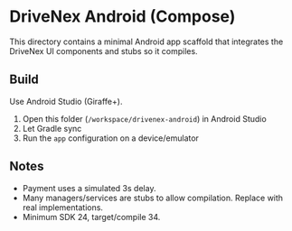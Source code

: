 # DriveNex Android (Compose)

This directory contains a minimal Android app scaffold that integrates the DriveNex UI components and stubs so it compiles.

## Build

Use Android Studio (Giraffe+).

1. Open this folder (`/workspace/drivenex-android`) in Android Studio
2. Let Gradle sync
3. Run the `app` configuration on a device/emulator

## Notes
- Payment uses a simulated 3s delay.
- Many managers/services are stubs to allow compilation. Replace with real implementations.
- Minimum SDK 24, target/compile 34.